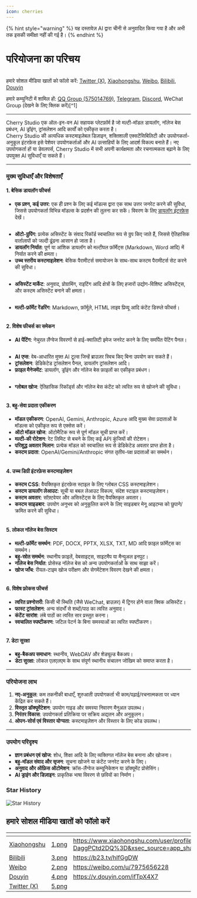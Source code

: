 ```yaml
---
icon: cherries
---
```


{% hint style="warning" %}
यह दस्तावेज़ AI द्वारा चीनी से अनुवादित किया गया है और अभी तक इसकी समीक्षा नहीं की गई है।
{% endhint %}

# परियोजना का परिचय

<figure><img src=".gitbook/assets/docs-readme-banner1.png" alt=""><figcaption></figcaption></figure>

हमारे सोशल मीडिया खातों को फॉलो करें: [Twitter (X)](https://x.com/CherryStudioAPP), [Xiaohongshu](https://www.xiaohongshu.com/user/profile/662b6853000000000b031d9a), [Weibo](https://weibo.com/u/7975656228), [Bilibili](https://space.bilibili.com/3546657515898892), [Douyin](https://www.douyin.com/user/MS4wLjABAAAAmw9A54m5J0hHVMQY5eGrVJ-EHDoOS0hgJ6M1F9MN2Tn2V163A0xrC4_KVzfmQSxC)

हमारे कम्युनिटी में शामिल हों: [QQ Group (575014769)](https://qm.qq.com/q/lo0D4qVZKi), [Telegram](https://t.me/CherryStudioAI), [Discord](https://discord.gg/wez8HtpxqQ), WeChat Group (देखने के लिए क्लिक करें)[^1]

***

Cherry Studio एक ऑल-इन-वन AI सहायक प्लेटफ़ॉर्म है जो मल्टी-मॉडल डायलॉग, नॉलेज बेस प्रबंधन, AI ड्रॉइंग, ट्रांसलेशन आदि कार्यों को एकीकृत करता है।\
Cherry Studio की अत्यधिक कस्टमाइज़ेबल डिज़ाइन, शक्तिशाली एक्सटेंसिबिलिटी और उपयोगकर्ता-अनुकूल इंटरफ़ेस इसे पेशेवर उपयोगकर्ताओं और AI उत्साहियों के लिए आदर्श विकल्प बनाते हैं। नए उपयोगकर्ता हों या डेवलपर्स, Cherry Studio में सभी अपनी कार्यक्षमता और रचनात्मकता बढ़ाने के लिए उपयुक्त AI सुविधाएँ पा सकते हैं।

***

### **मुख्य सुविधाएँ और विशेषताएँ**

#### **1. बेसिक डायलॉग फीचर्स**

* **एक प्रश्न, कई उत्तर**: एक ही प्रश्न के लिए कई मॉडल्स द्वारा एक साथ उत्तर जनरेट करने की सुविधा, जिससे उपयोगकर्ता विभिन्न मॉडल्स के प्रदर्शन की तुलना कर सकें। विवरण के लिए [डायलॉग इंटरफ़ेस](cherrystudio/preview/chat.md) देखें।

<figure><img src=".gitbook/assets/docs-readme-1 (1).png" alt=""><figcaption></figcaption></figure>

* **ऑटो-ग्रुपिंग**: प्रत्येक असिस्टेंट के संवाद रिकॉर्ड स्वचालित रूप से ग्रुप किए जाते हैं, जिससे ऐतिहासिक वार्तालापों को जल्दी ढूंढना आसान हो जाता है।
* **डायलॉग निर्यात**: पूर्ण या आंशिक डायलॉग को मल्टीपल फ़ॉर्मेट्स (Markdown, Word आदि) में निर्यात करने की क्षमता।
* **उच्च स्तरीय कस्टमाइज़ेशन**: बेसिक पैरामीटर्स समायोजन के साथ-साथ कस्टम पैरामीटर्स सेट करने की सुविधा।

<figure><img src=".gitbook/assets/docs-readme-2 (2).png" alt=""><figcaption></figcaption></figure>

* **असिस्टेंट मार्केट**: अनुवाद, प्रोग्रामिंग, राइटिंग आदि क्षेत्रों के लिए हजारों उद्योग-विशिष्ट असिस्टेंट्स, और कस्टम असिस्टेंट बनाने की क्षमता।

<figure><img src=".gitbook/assets/docs-readme-4.png" alt=""><figcaption></figcaption></figure>

* **मल्टी-फ़ॉर्मेट रेंडरिंग**: Markdown, फ़ॉर्मूले, HTML लाइव प्रिव्यू आदि कंटेंट डिस्प्ले फीचर्स।

<figure><img src=".gitbook/assets/docs-readme-3 (1).png" alt=""><figcaption></figcaption></figure>

#### **2. विशेष फीचर्स का समेकन**

* **AI पेंटिंग**: नेचुरल लैंग्वेज विवरणों से हाई-क्वालिटी इमेज जनरेट करने के लिए समर्पित पेंटिंग पैनल।

<figure><img src=".gitbook/assets/docs-readme-5.png" alt=""><figcaption></figcaption></figure>

* **AI एप्स**: वेब-आधारित मुफ्त AI टूल्स जिन्हें ब्राउज़र स्विच किए बिना उपयोग कर सकते हैं।
* **ट्रांसलेशन**: डेडिकेटेड ट्रांसलेशन पैनल, डायलॉग ट्रांसलेशन आदि।
* **फ़ाइल मैनेजमेंट**: डायलॉग, ड्रॉइंग और नॉलेज बेस फ़ाइलों का एकीकृत प्रबंधन।

<figure><img src=".gitbook/assets/docs-readme-6.png" alt=""><figcaption></figcaption></figure>

* **ग्लोबल खोज**: ऐतिहासिक रिकॉर्ड्स और नॉलेज बेस कंटेंट को त्वरित रूप से खोजने की सुविधा।

<figure><img src=".gitbook/assets/docs-readme-7.png" alt=""><figcaption></figcaption></figure>

#### **3. बहु-सेवा प्रदाता एकीकरण**

* **मॉडल एकीकरण**: OpenAI, Gemini, Anthropic, Azure आदि मुख्य सेवा प्रदाताओं के मॉडल्स को एकीकृत रूप से एक्सेस करें।
* **ऑटो मॉडल खोज**: ऑटोमैटिक रूप से पूर्ण मॉडल सूची प्राप्त करें।
* **मल्टी-की रोटेशन**: रेट लिमिट से बचने के लिए कई API कुंजियों की रोटेशन।
* **परिशुद्ध अवतार मिलान**: प्रत्येक मॉडल को स्वचालित रूप से डेडिकेटेड अवतार प्राप्त होता है।
* **कस्टम प्रदाता**: OpenAI/Gemini/Anthropic संगत तृतीय-पक्ष प्रदाताओं का समर्थन।

<figure><img src=".gitbook/assets/docs-readme-8.png" alt=""><figcaption></figcaption></figure>

#### **4. उच्च डिग्री इंटरफ़ेस कस्टमाइज़ेशन**

* **कस्टम CSS**: वैयक्तिकृत इंटरफ़ेस स्टाइल के लिए ग्लोबल CSS कस्टमाइज़ेशन।
* **कस्टम डायलॉग लेआउट**: सूची या बबल लेआउट विकल्प, संदेश स्टाइल कस्टमाइज़ेशन।
* **कस्टम अवतार**: सॉफ़्टवेयर और असिस्टेंट्स के लिए वैयक्तिकृत अवतार।
* **कस्टम साइडबार**: उपयोग अनुभव को अनुकूलित करने के लिए साइडबार मेनू आइटम्स को छुपाने/क्रमित करने की सुविधा।

<figure><img src=".gitbook/assets/docs-readme-9.png" alt=""><figcaption></figcaption></figure>

#### **5. लोकल नॉलेज बेस सिस्टम**

* **मल्टी-फ़ॉर्मेट समर्थन**: PDF, DOCX, PPTX, XLSX, TXT, MD आदि फ़ाइल फ़ॉर्मेट्स का समर्थन।
* **बहु-स्रोत समर्थन**: स्थानीय फ़ाइलें, वेबसाइट्स, साइटमैप या मैन्युअल इनपुट।
* **नॉलेज बेस निर्यात**: प्रोसेस्ड नॉलेज बेस को अन्य उपयोगकर्ताओं के साथ साझा करें।
* **खोज जाँच**: रीयल-टाइम खोज परीक्षण और सेगमेंटेशन विवरण देखने की क्षमता।

<figure><img src=".gitbook/assets/docs-readme-10.png" alt=""><figcaption></figcaption></figure>

#### **6. विशेष फ़ोकस फीचर्स**

* **त्वरित प्रश्नोत्तरी**: किसी भी स्थिति (जैसे WeChat, ब्राउज़र) में ट्रिगर होने वाला क्विक असिस्टेंट।
* **फास्ट ट्रांसलेशन**: अन्य संदर्भों से शब्दों/पाठ का त्वरित अनुवाद।
* **कंटेंट सारांश**: लंबे पाठों का त्वरित सार प्रस्तुत करना।
* **स्वचालित स्पष्टीकरण**: जटिल पेटर्न के बिना समस्याओं का त्वरित स्पष्टीकरण।

<figure><img src=".gitbook/assets/docs-readme-11.png" alt=""><figcaption></figcaption></figure>

#### **7. डेटा सुरक्षा**

* **बहु-बैकअप समाधान**: स्थानीय, WebDAV और शेड्यूल्ड बैकअप।
* **डेटा सुरक्षा**: लोकल एलएलएम के साथ संपूर्ण स्थानीय संचालन जोखिम को समाप्त करता है।

***

### **परियोजना लाभ**

1. **नए-अनुकूल**: कम तकनीकी बाधाएँ, शुरुआती उपयोगकर्ता भी काम/पढ़ाई/रचनात्मकता पर ध्यान केंद्रित कर सकते हैं।
2. **विस्तृत डॉक्यूमेंटेशन**: उपयोग गाइड और समस्या निवारण मैनुअल उपलब्ध।
3. **निरंतर विकास**: उपयोगकर्ता प्रतिक्रिया पर सक्रिय अद्यतन और अनुकूलन।
4. **ओपन-सोर्स एवं विस्तार योग्यता**: कस्टमाइज़ेशन और विस्तार के लिए कोड उपलब्ध।

***

### **उपयोग परिदृश्य**

* **ज्ञान प्रबंधन एवं खोज**: शोध, शिक्षा आदि के लिए व्यक्तिगत नॉलेज बेस बनाना और खोजना।
* **बहु-मॉडल संवाद और सृजन**: सूचना खोजने या कंटेंट जनरेट करने के लिए।
* **अनुवाद और ऑफ़िस ऑटोमेशन**: क्रॉस-लैंग्वेज कम्यूनिकेशन या डॉक्यूमेंट प्रोसेसिंग।
* **AI ड्राइंग और डिज़ाइन**: प्राकृतिक भाषा विवरण से छवियों का निर्माण।

### Star History

![Star History](https://urlscan.io/liveshot/?width=1300\&height=620\&url=https://cherrystarhistory.ocool.online/)

## हमारे सोशल मीडिया खातों को फॉलो करें

<table data-view="cards"><thead><tr><th></th><th data-hidden data-card-cover data-type="files"></th><th data-hidden data-card-target data-type="content-ref"></th></tr></thead><tbody><tr><td><a href="https://www.xiaohongshu.com/user/profile/662b6853000000000b031d9a?xsec_token=YB_1nKvlH4r5hPYVVbbsNHF8Y6n6AKlm5-DaggPCtd2DQ%3D&#x26;xsec_source=app_share&#x26;xhsshare=CopyLink&#x26;appuid=662b6853000000000b031d9a&#x26;apptime=1738627324&#x26;share_id=ace5db41b5954fab8d98a2a7865a62bc&#x26;share_channel=copy_link">Xiaohongshu</a></td><td><a href=".gitbook/assets/1.png">1.png</a></td><td><a href="https://www.xiaohongshu.com/user/profile/662b6853000000000b031d9a?xsec_token=YB_1nKvlH4r5hPYVVbbsNHF8Y6n6AKlm5-DaggPCtd2DQ%3D&#x26;xsec_source=app_share&#x26;xhsshare=CopyLink&#x26;appuid=662b6853000000000b031d9a&#x26;apptime=1738627324&#x26;share_id=ace5db41b5954fab8d98a2a7865a62bc&#x26;share_channel=copy_link">https://www.xiaohongshu.com/user/profile/662b6853000000000b031d9a?xsec_token=YB_1nKvlH4r5hPYVVbbsNHF8Y6n6AKlm5-DaggPCtd2DQ%3D&#x26;xsec_source=app_share&#x26;xhsshare=CopyLink&#x26;appuid=662b6853000000000b031d9a&#x26;apptime=1738627324&#x26;share_id=ace5db41b5954fab8d98a2a7865a62bc&#x26;share_channel=copy_link</a></td></tr><tr><td><a href="https://b23.tv/hIfGgDW">Bilibili</a></td><td><a href=".gitbook/assets/3.png">3.png</a></td><td><a href="https://b23.tv/hIfGgDW">https://b23.tv/hIfGgDW</a></td></tr><tr><td><a href="https://weibo.com/u/7975656228">Weibo</a></td><td><a href=".gitbook/assets/2.png">2.png</a></td><td><a href="https://weibo.com/u/7975656228">https://weibo.com/u/7975656228</a></td></tr><tr><td><a href="https://v.douyin.com/ifTpX4X7">Douyin</a></td><td><a href=".gitbook/assets/4.png">4.png</a></td><td><a href="https://v.douyin.com/ifTpX4X7">https://v.douyin.com/ifTpX4X7</a></td></tr><tr><td><a href="https://x.com/CherryStudioAPP?t=DYR0ulaLur-bO4Us3bG79A&#x26;s=05">Twitter (X)</a></td><td><a href=".gitbook/assets/5.png">5.png</a></td><td><a href="https://x.com/CherryStudioAPP?t=DYR0ulaLur-bO4Us3b